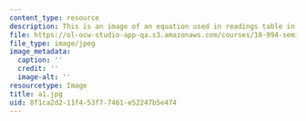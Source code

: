 ```yaml
---
content_type: resource
description: This is an image of an equation used in readings table in 11th row.
file: https://ol-ocw-studio-app-qa.s3.amazonaws.com/courses/18-994-seminar-in-geometry-fall-2004/8f1ca2d211f453f77461e52247b5e474_a1.jpg
file_type: image/jpeg
image_metadata:
  caption: ''
  credit: ''
  image-alt: ''
resourcetype: Image
title: a1.jpg
uid: 8f1ca2d2-11f4-53f7-7461-e52247b5e474
---
```

